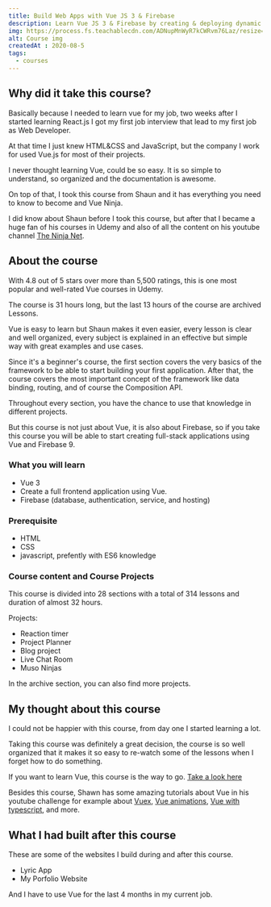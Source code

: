 ```yaml
---
title: Build Web Apps with Vue JS 3 & Firebase
description: Learn Vue JS 3 & Firebase by creating & deploying dynamic web apps (including Authentication).
img: https://process.fs.teachablecdn.com/ADNupMnWyR7kCWRvm76Laz/resize=width:705/https://www.filepicker.io/api/file/zFfXpVHETZeTQmySgOZq
alt: Course img
createdAt : 2020-08-5
tags:
  - courses
---
```


## Why did it take this course?

Basically because I needed to learn vue for my job, two weeks after I started learning React.js I got my first job interview that lead to my first job as Web Developer.

At that time I just knew HTML&CSS and JavaScript, but the company I work for used Vue.js for most of their projects.

I never thought learning Vue, could be so easy. It is so simple to understand, so organized and the documentation is awesome.

On top of that, I took this course from Shaun and it has everything you need to know to become and Vue Ninja.

I did know about Shaun before I took this course, but after that I became a huge fan of his courses in Udemy and also of all the content on his youtube channel [The Ninja Net](https://www.youtube.com/c/TheNetNinja).

## About the course

With 4.8 out of 5 stars over more than 5,500 ratings, this is one most popular and well-rated Vue courses in Udemy.

The course is 31 hours long, but the last 13 hours of the course are archived Lessons.

Vue is easy to learn but Shaun makes it even easier, every lesson is clear and well organized, every subject is explained in an effective but simple way with great examples and use cases.

Since it's a beginner's course, the first section covers the very basics of the framework to be able to start building your first application.
After that, the course covers the most important concept of the framework like data binding, routing, and of course the Composition API.

Throughout every section, you have the chance to use that knowledge in different projects.

But this course is not just about Vue, it is also about Firebase, so if you take this course you will be able to start creating full-stack applications using Vue and Firebase 9.

### What you will learn

- Vue 3
- Create a full frontend application using Vue.
- Firebase (database, authentication, service, and hosting)

### Prerequisite

- HTML
- CSS
- javascript, prefently with ES6 knowledge 

### Course content and Course Projects

This course is divided into 28 sections with a total of 314 lessons and duration of almost 32 hours.

Projects:
- Reaction timer
- Project Planner
- Blog project
- Live Chat Room
- Muso Ninjas

In the archive section, you can also find more projects.

## My thought about this course

I could not be happier with this course, from day one I started learning a lot.

Taking this course was definitely a great decision, the course is so well organized that it makes it so easy to re-watch some of the lessons when I forget how to do something.

If you want to learn Vue, this course is the way to go. [Take a look here](https://www.udemy.com/course/build-web-apps-with-vuejs-firebase/)

Besides this course, Shawn has some amazing tutorials about Vue in his youtube challenge for example about [Vuex](https://www.youtube.com/watch?v=BGAu__J4xoc&list=PL4cUxeGkcC9i371QO_Rtkl26MwtiJ30P2), [Vue animations](https://www.youtube.com/watch?v=RIApQjn9fvw&list=PL4cUxeGkcC9ghm7-iTfS9n468Kp7l9Ipu),  [Vue with typescript](https://www.youtube.com/playlist?list=PL4cUxeGkcC9gCtAuEdXTjNVE5bbMFo5OD), and more.

## What I had built after this course

These are some of the websites I build during and after this course.

- <nuxt-link to="/projects/recTTyGalxlUf8dOU">Lyric App</nuxt-link>
- <nuxt-link to="/projects/recffabAYBHZkEu3w">My Porfolio Website</nuxt-link>

And I have to use Vue for the last 4 months in my current job.

